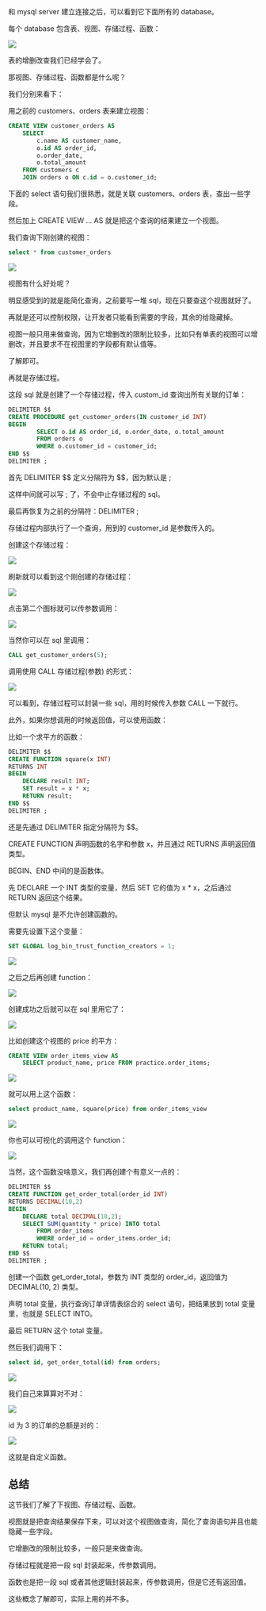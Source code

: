 和 mysql server 建立连接之后，可以看到它下面所有的 database。

每个 database 包含表、视图、存储过程、函数：

![](//liushuaiyang.oss-cn-shanghai.aliyuncs.com/nest-docs/image/52-1.png)

表的增删改查我们已经学会了。

那视图、存储过程、函数都是什么呢？

我们分别来看下：

用之前的 customers、orders 表来建立视图：

```sql
CREATE VIEW customer_orders AS 
    SELECT 
        c.name AS customer_name, 
        o.id AS order_id, 
        o.order_date, 
        o.total_amount
    FROM customers c
    JOIN orders o ON c.id = o.customer_id;
```

下面的 select 语句我们很熟悉，就是关联 customers、orders 表，查出一些字段。

然后加上 CREATE VIEW ... AS 就是把这个查询的结果建立一个视图。

我们查询下刚创建的视图：

```sql
select * from customer_orders
```

![](//liushuaiyang.oss-cn-shanghai.aliyuncs.com/nest-docs/image/52-2.png)

视图有什么好处呢？

明显感受到的就是能简化查询，之前要写一堆 sql，现在只要查这个视图就好了。

再就是还可以控制权限，让开发者只能看到需要的字段，其余的给隐藏掉。

视图一般只用来做查询，因为它增删改的限制比较多，比如只有单表的视图可以增删改，并且要求不在视图里的字段都有默认值等。

了解即可。

再就是存储过程。

这段 sql 就是创建了一个存储过程，传入 custom\_id 查询出所有关联的订单：

```sql
DELIMITER $$
CREATE PROCEDURE get_customer_orders(IN customer_id INT)
BEGIN
        SELECT o.id AS order_id, o.order_date, o.total_amount
        FROM orders o
		WHERE o.customer_id = customer_id;
END $$
DELIMITER ;
```

首先 DELIMITER \$\$ 定义分隔符为 \$\$，因为默认是 ;

这样中间就可以写 ; 了，不会中止存储过程的 sql。

最后再恢复为之前的分隔符：DELIMITER ;

存储过程内部执行了一个查询，用到的 customer\_id 是参数传入的。

创建这个存储过程：

![](//liushuaiyang.oss-cn-shanghai.aliyuncs.com/nest-docs/image/52-3.png)

刷新就可以看到这个刚创建的存储过程：

![](//liushuaiyang.oss-cn-shanghai.aliyuncs.com/nest-docs/image/52-4.png)

点击第二个图标就可以传参数调用：

![](//liushuaiyang.oss-cn-shanghai.aliyuncs.com/nest-docs/image/52-5.png)

当然你可以在 sql 里调用：

```sql
CALL get_customer_orders(5);
```

调用使用 CALL 存储过程(参数) 的形式：

![](//liushuaiyang.oss-cn-shanghai.aliyuncs.com/nest-docs/image/52-6.png)

可以看到，存储过程可以封装一些 sql，用的时候传入参数 CALL 一下就行。

此外，如果你想调用的时候返回值，可以使用函数：

比如一个求平方的函数：

```sql
DELIMITER $$
CREATE FUNCTION square(x INT)
RETURNS INT
BEGIN
    DECLARE result INT;
    SET result = x * x;
    RETURN result;
END $$
DELIMITER ;
```

还是先通过 DELIMITER 指定分隔符为 \$\$。

CREATE FUNCTION 声明函数的名字和参数 x，并且通过 RETURNS 声明返回值类型。

BEGIN、END 中间的是函数体。

先 DECLARE 一个 INT 类型的变量，然后 SET 它的值为 x \* x，之后通过 RETURN 返回这个结果。

但默认 mysql 是不允许创建函数的。

需要先设置下这个变量：

```sql
SET GLOBAL log_bin_trust_function_creators = 1;
```

![](//liushuaiyang.oss-cn-shanghai.aliyuncs.com/nest-docs/image/52-7.png)

之后之后再创建 function：

![](//liushuaiyang.oss-cn-shanghai.aliyuncs.com/nest-docs/image/52-8.png)

创建成功之后就可以在 sql 里用它了：

![](//liushuaiyang.oss-cn-shanghai.aliyuncs.com/nest-docs/image/52-9.png)

比如创建这个视图的 price 的平方：
```sql
CREATE VIEW order_items_view AS 
    SELECT product_name, price FROM practice.order_items;
```

![](//liushuaiyang.oss-cn-shanghai.aliyuncs.com/nest-docs/image/52-10.png)

就可以用上这个函数：

```sql
select product_name, square(price) from order_items_view
```

![](//liushuaiyang.oss-cn-shanghai.aliyuncs.com/nest-docs/image/52-11.png)

你也可以可视化的调用这个 function：

![](//liushuaiyang.oss-cn-shanghai.aliyuncs.com/nest-docs/image/52-12.png)

当然，这个函数没啥意义，我们再创建个有意义一点的：

```sql
DELIMITER $$
CREATE FUNCTION get_order_total(order_id INT)
RETURNS DECIMAL(10,2)
BEGIN
	DECLARE total DECIMAL(10,2);
	SELECT SUM(quantity * price) INTO total
		FROM order_items
		WHERE order_id = order_items.order_id;
	RETURN total;
END $$
DELIMITER ;
```

创建一个函数  get\_order\_total，参数为 INT 类型的 order\_id，返回值为 DECIMAL(10, 2) 类型。

声明 total 变量，执行查询订单详情表综合的 select 语句，把结果放到 total 变量里，也就是 SELECT INTO。

最后 RETURN 这个 total 变量。

然后我们调用下：
```sql
select id, get_order_total(id) from orders;
```
![](//liushuaiyang.oss-cn-shanghai.aliyuncs.com/nest-docs/image/52-13.png)

我们自己来算算对不对：

![](//liushuaiyang.oss-cn-shanghai.aliyuncs.com/nest-docs/image/52-14.png)

id 为 3 的订单的总额是对的：

![](//liushuaiyang.oss-cn-shanghai.aliyuncs.com/nest-docs/image/52-15.png)

这就是自定义函数。

## 总结

这节我们了解了下视图、存储过程、函数。

视图就是把查询结果保存下来，可以对这个视图做查询，简化了查询语句并且也能隐藏一些字段。

它增删改的限制比较多，一般只是来做查询。

存储过程就是把一段 sql 封装起来，传参数调用。

函数也是把一段 sql 或者其他逻辑封装起来，传参数调用，但是它还有返回值。

这些概念了解即可，实际上用的并不多。

